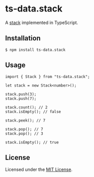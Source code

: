 # ts-data.stack

A [stack](https://en.wikipedia.org/wiki/Stack_(abstract_data_type)) implemented in TypeScript.

## Installation

    $ npm install ts-data.stack

## Usage

    import { Stack } from "ts-data.stack";

    let stack = new Stack<number>();

    stack.push(3);
    stack.push(7);

    stack.count(); // 2
    stack.isEmpty(); // false

    stack.peek(); // 7

    stack.pop(); // 7
    stack.pop(); // 3

    stack.isEmpty(); // true

## License

Licensed under the [MIT License](LICENSE).

